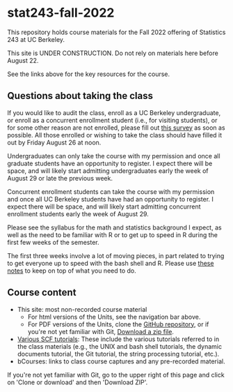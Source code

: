 # stat243-fall-2022
This repository holds course materials for the Fall 2022 offering of Statistics 243 at UC Berkeley.

This site is UNDER CONSTRUCTION. Do not rely on materials here before August 22.

See the links above for the key resources for the course. 

## Questions about taking the class

If you would like to audit the class, enroll as a UC Berkeley undergraduate, or enroll as a concurrent enrollment student (i.e., for visiting students), or for some other reason are not enrolled, please fill out [this survey](https://forms.gle/8mDrVJ6XufaTMCPm9) as soon as possible. All those enrolled or wishing to take the class should have filled it out by Friday August 26 at noon.

Undergraduates can only take the course with my permission and once all graduate students have an opportunity to register. I expect there will be space, and will likely start admitting undergraduates early the week of August 29 or late the previous week.

Concurrent enrollment students can take the course with my permission and once all UC Berkeley students have had an opportunity to register. I expect there will be space, and will likely start admitting concurrent enrollment students early the week of August 29.

Please see the syllabus for the math and statistics background I expect, as well as the need to be familiar with R or to get up to speed in R during the first few weeks of the semester.

The first three weeks involve a lot of moving pieces, in part related to trying to get everyone up to speed with the bash shell and R. Please use [these notes](first_three_weeks) to keep on top of what you need to do.

## Course content

 - This site: most non-recorded course material
   - For html versions of the Units, see the navigation bar above.
   - For PDF versions of the Units, clone the [GitHub repository](https://github.com/berkeley-stat243/stat243-fall-2022), or if you're not yet familiar with Git, [Download a zip file](https://github.com/berkeley-stat243/stat243-fall-2022/archive/refs/heads/main.zip).
 - [Various SCF tutorials](http://statistics.berkeley.edu/computing/training/tutorials): These include the various tutorials referred to in the class materials (e.g., the UNIX and bash shell tutorials, the dynamic documents tutorial, the Git tutorial, the string processing tutorial, etc.).
 - bCourses: links to class course captures and any pre-recorded material.

If you're not yet familiar with Git, go to the upper right of this page and click on 'Clone or download' and then 'Download ZIP'.

